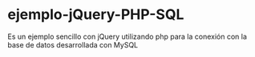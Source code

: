 # ejemplo-jQuery-PHP-SQL
Es un ejemplo sencillo con jQuery utilizando php para la conexión con la base de datos desarrollada con MySQL
